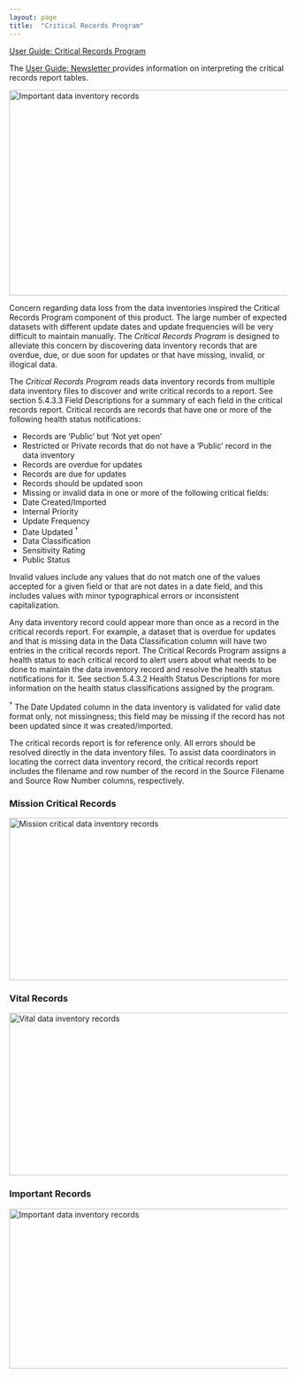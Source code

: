 ```yaml
---
layout: page
title:  "Critical Records Program"
---
```


<a href="https://lisaover.github.io/DataGovHealthStatusChecks/Documents/User_Guide_Critical_Records_Program.pdf" target="_blank">User Guide: Critical Records Program</a>

The <a href="https://lisaover.github.io/DataGovHealthStatusChecks/Documents/User_Guide_Newsletter.pdf" target="_blank">User Guide: Newsletter </a> provides information on interpreting the critical records report tables.

<img src="https://lisaover.github.io/DataGovHealthStatusChecks/Images/Critical_Records_Report_Description.png" width="700" height="371" alt="Important data inventory records" />

Concern regarding data loss from the data inventories inspired the Critical Records Program component of this product. The large number of expected datasets with different update dates and update frequencies will be very difficult to maintain manually. The _Critical Records Program_ is designed to alleviate this concern by discovering data inventory records that are overdue, due, or due soon for updates or that have missing, invalid, or illogical data.

The _Critical Records Program_ reads data inventory records from multiple data inventory files to discover and write critical records to a report. See section 5.4.3.3 Field Descriptions for a summary of each field in the critical records report. Critical records are records that have one or more of the following health status notifications:

*  Records are &lsquo;Public&rsquo; but &lsquo;Not yet open&rsquo;
*  Restricted or Private records that do not have a &lsquo;Public&rsquo; record in the data inventory
*  Records are overdue for updates
*  Records are due for updates
*  Records should be updated soon
*  Missing or invalid data in one or more of the following critical fields:
  * Date Created/Imported
  * Internal Priority
  * Update Frequency
  * Date Updated <sup>&#8224;</sup>
  * Data Classification
  * Sensitivity Rating
  * Public Status

Invalid values include any values that do not match one of the values accepted for a given field or that are not dates in a date field, and this includes values with minor typographical errors or inconsistent capitalization. 

Any data inventory record could appear more than once as a record in the critical records report. For example, a dataset that is overdue for updates and that is missing data in the Data Classification column will have two entries in the critical records report. The Critical Records Program assigns a health status to each critical record to alert users about what needs to be done to maintain the data inventory record and resolve the health status notifications for it. See section 5.4.3.2 Health Status Descriptions for more information on the health status classifications assigned by the program.

<sup>&#8224;</sup> The Date Updated column in the data inventory is validated for valid date format only, not missingness; this field may be missing if the record has not been updated since it was created/imported.

The critical records report is for reference only. All errors should be resolved directly in the data inventory files. To assist data coordinators in locating the correct data inventory record, the critical records report includes the filename and row number of the record in the Source Filename and Source Row Number columns, respectively. 

### Mission Critical Records

<img src="https://lisaover.github.io/DataGovHealthStatusChecks/Images/Mission_Critical.png" width="700" height="293" alt="Mission critical data inventory records" />

### Vital Records

<img src="https://lisaover.github.io/DataGovHealthStatusChecks/Images/Vital.png" width="700" height="294" alt="Vital data inventory records" />

### Important Records

<img src="https://lisaover.github.io/DataGovHealthStatusChecks/Images/Important.png" width="700" height="289" alt="Important data inventory records" />